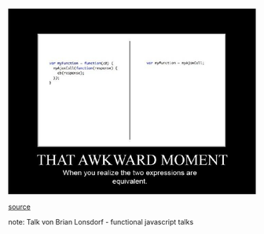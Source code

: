 ![That arkward moment](images/arkward.jpg)

[source](https://twitter.com/drboolean/status/393552996677607424/photo/1/large)

note:
  Talk von Brian Lonsdorf - functional javascript talks